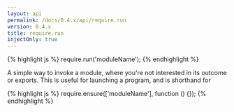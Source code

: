 ```yaml
---
layout: api
permalink: /docs/0.4.x/api/require.run
version: 0.4.x
title: require.run
injectOnly: true
---
```


{% highlight js %}
require.run('moduleName');
{% endhighlight %}

A simple way to invoke a module, where you're not interested in its outcome or exports. This is useful for launching a program, and is shorthand for

{% highlight js %}
require.ensure(['moduleName'], function () {});
{% endhighlight %}